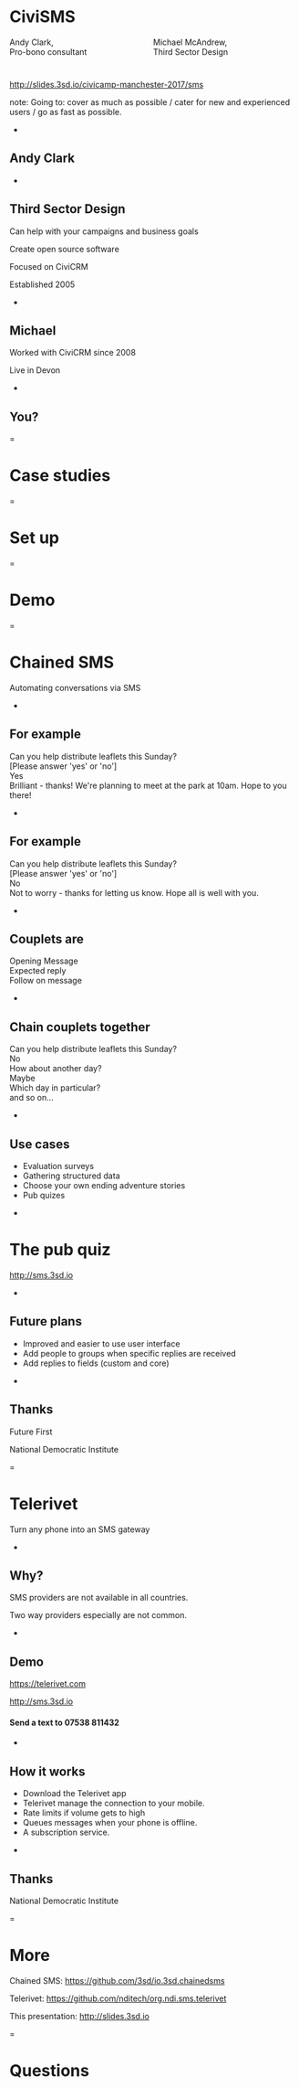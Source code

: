 # CiviSMS
<div style="float:left; width: 50%; margin-bottom: 40px">
Andy Clark,<br>
Pro-bono consultant
</div>

<div style="float:left; width: 50%; margin-bottom: 40px">
Michael McAndrew,<br>
Third Sector Design
</div>

http://slides.3sd.io/civicamp-manchester-2017/sms

note: Going to: cover as much as possible / cater for new and experienced users / go as fast as possible.

-

## Andy Clark

-

## Third Sector Design

Can help with your campaigns and business goals

Create open source software

Focused on CiviCRM

Established 2005

-

## Michael

Worked with CiviCRM since 2008

Live in Devon

-

## You?

=

# Case studies

=

# Set up

=

# Demo

=

# Chained SMS

Automating conversations via SMS

-

<!-- .slide: data-transition="fade" -->

## For example

<div class="sms civi">Can you help distribute leaflets this Sunday?<br /> [Please answer 'yes' or 'no']</div>
<div class="sms contact">Yes</div>
<div class="sms civi">Brilliant - thanks! We're planning to meet at the park at 10am. Hope to you there!</div>


-

<!-- .slide: data-transition="fade" -->


## For example

<div class="sms civi">Can you help distribute leaflets this Sunday?<br /> [Please answer 'yes' or 'no']</div>
<div class="sms contact">No</div>
<div class="sms civi">Not to worry - thanks for letting us know. Hope all is well with you.</div>

-

## Couplets are

<div class="sms civi">Opening Message</div>
<div class="sms contact">Expected reply</div>
<div class="sms civi">Follow on message</div>

-

## Chain couplets together


<div class="sms civi">Can you help distribute leaflets this Sunday?<br /> </div>
<div class="sms contact">No</div>
<div class="sms civi">How about another day?</div>
<div class="sms contact">Maybe</div>
<div class="sms civi">Which day in particular?</div>
<div class="sms civi plain">and so on...</div>

-

## Use cases

* Evaluation surveys
* Gathering structured data
* Choose your own ending adventure stories
* Pub quizes

-

# The pub quiz

http://sms.3sd.io

-

## Future plans

* Improved and easier to use user interface
* Add people to groups when specific replies are received
* Add replies to fields (custom and core)

-

## Thanks

Future First

National Democratic Institute

=

# Telerivet

Turn any phone into an SMS gateway

-

## Why?

SMS providers are not available in all countries.

Two way providers especially are not common.

-

## Demo

https://telerivet.com

http://sms.3sd.io

#### Send a text to 07538 811432

-

## How it works

* Download the Telerivet app
* Telerivet manage the connection to your mobile.
* Rate limits if volume gets to high
* Queues messages when your phone is offline.
* A subscription service.

-

## Thanks

National Democratic Institute

=

# More

Chained SMS: https://github.com/3sd/io.3sd.chainedsms

Telerivet: https://github.com/nditech/org.ndi.sms.telerivet

This presentation: http://slides.3sd.io

=

# Questions
